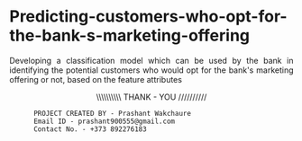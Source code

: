 # Predicting-customers-who-opt-for-the-bank-s-marketing-offering



<p align="justify"> Developing a classification model which can be used by the bank in identifying the potential customers who would opt for the bank's marketing offering or not, based on the feature attributes</p>


<p align="center"> \\\\\\\\\\ THANK - YOU ////////// </p>

          PROJECT CREATED BY - Prashant Wakchaure
          Email ID - prashant900555@gmail.com
          Contact No. - +373 892276183
